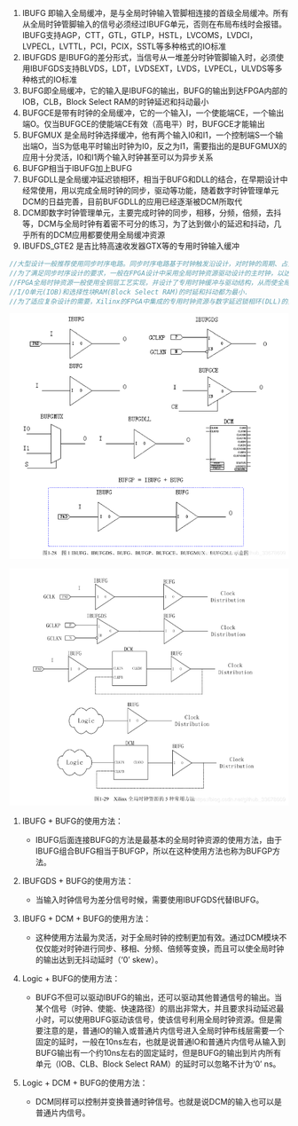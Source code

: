 1. IBUFG 即输入全局缓冲，是与全局时钟输入管脚相连接的首级全局缓冲。所有从全局时钟管脚输入的信号必须经过IBUFG单元，否则在布局布线时会报错。IBUFG支持AGP，CTT，GTL，GTLP，HSTL，LVCOMS，LVDCI，LVPECL，LVTTL，PCI，PCIX，SSTL等多种格式的IO标准
2. IBUFGDS 是IBUFG的差分形式，当信号从一堆差分时钟管脚输入时，必须使用IBUFGDS支持BLVDS，LDT，LVDSEXT，LVDS，LVPECL，ULVDS等多种格式的IO标准
3. BUFG即全局缓冲，它的输入是IBUFG的输出，BUFG的输出到达FPGA内部的IOB，CLB，Block Select RAM的时钟延迟和抖动最小
4. BUFGCE是带有时钟的全局缓冲，它的一个输入I，一个使能端CE，一个输出端O。仅当BUFGCE的使能端CE有效（高电平）时，BUFGCE才能输出
5. BUFGMUX 是全局时钟选择缓冲，他有两个输入I0和I1，一个控制端S一个输出端O，当S为低电平时输出时钟为I0，反之为I1，需要指出的是BUFGMUX的应用十分灵活，I0和I1两个输入时钟甚至可以为异步关系
6. BUFGP相当于IBUFG加上BUFG
7. BUFGDLL是全局缓冲延迟锁相环，相当于BUFG和DLL的结合，在早期设计中经常使用，用以完成全局时钟的同步，驱动等功能，随着数字时钟管理单元DCM的日益完善，目前BUFGDLL的应用已经逐渐被DCM所取代
8. DCM即数字时钟管理单元，主要完成时钟的同步，相移，分频，倍频，去抖等，DCM与全局时钟有着密不可分的练习，为了达到做小的延迟和抖动，几乎所有的DCM应用都要使用全局缓冲资源
9. IBUFDS_GTE2 是吉比特高速收发器GTX等的专用时钟输入缓冲

```verilog 
//大型设计一般推荐使用同步时序电路。同步时序电路基于时钟触发沿设计，对时钟的周期、占空比、延时和抖动提出了更高的要求.
//为了满足同步时序设计的要求，一般在FPGA设计中采用全局时钟资源驱动设计的主时钟，以达到最低的时钟抖动和延迟.
//FPGA全局时钟资源一般使用全铜层工艺实现，并设计了专用时钟缓冲与驱动结构，从而使全局时钟到达芯片内部的所有可配置单元(CLB)、
//I/O单元(IOB)和选择性块RAM(Block Select RAM)的时延和抖动都为最小.
//为了适应复杂设计的需要，Xilinx的FPGA中集成的专用时钟资源与数字延迟锁相环(DLL)的数目不断增加， 与全局时钟资源相关的原语常用的包括：IBUFG、IBUFGDS、BUFG、BUFGP、BUFGCE、BUFGMUX、BUFGDLL和DCM等;`
```

![xilinx时钟管理资源](xilinx器件全局时钟资源.assets/xilinx时钟管理资源.png)

![时钟管理资源的用法](xilinx器件全局时钟资源.assets/时钟管理资源的用法.png)

1. IBUFG + BUFG的使用方法：
   - IBUFG后面连接BUFG的方法是最基本的全局时钟资源的使用方法，由于IBUFG组合BUFG相当于BUFGP，所以在这种使用方法也称为BUFGP方法。

2. IBUFGDS + BUFG的使用方法：
   - 当输入时钟信号为差分信号时候，需要使用IBUFGDS代替IBUFG。

3. IBUFG + DCM + BUFG的使用方法：
   - 这种使用方法最为灵活，对于全局时钟的控制更加有效。通过DCM模块不仅仅能对时钟进行同步、移相、分频、倍频等变换，而且可以使全局时钟的输出达到无抖动延时（‘0’ skew）。

4. Logic + BUFG的使用方法：
   - BUFG不但可以驱动IBUFG的输出，还可以驱动其他普通信号的输出。当某个信号（时钟、使能、快速路径）的扇出非常大，并且要求抖动延迟最小时，可以使用BUFG驱动该信号，使该信号利用全局时钟资源。但是需要注意的是，普通IO的输入或普通片内信号进入全局时钟布线层需要一个固定的延时，一般在10ns左右，也就是说普通IO和普通片内信号从输入到BUFG输出有一个约10ns左右的固定延时，但是BUFG的输出到片内所有单元（IOB、CLB、Block Select RAM）的延时可以忽略不计为‘0’ ns。

5. Logic + DCM + BUFG的使用方法：
   - DCM同样可以控制并变换普通时钟信号。也就是说DCM的输入也可以是普通片内信号。
     

